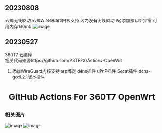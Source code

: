 ## 20230808
去掉无线驱动 去掉WireGuard内核支持 因为没有无线驱动 wg添加接口会异常
可用内存160mb
![image](https://github.com/Qifcn/360_t7/assets/34029055/9369f94b-23e7-4257-8cf3-2137f2e2dbaa)

## 20230527
360T7 云编译  
相关代码来源https://github.com/P3TERX/Actions-OpenWrt
1. 添加WireGuard内核支持 arp绑定 ddns插件 uPnP插件 Socat插件  ddns-go:5.2.1版本插件





<h1 align="center">

GitHub Actions For 360T7 OpenWrt

</h1>

### 相关图片

![image](https://github.com/Qifcn/360_t7/assets/34029055/c09ca5ad-a3c6-4ec2-a5f6-0790229bec23)
![image](https://github.com/Qifcn/360_t7/assets/34029055/162e57fd-5f7c-4954-a0e5-462fa7e430f5)
